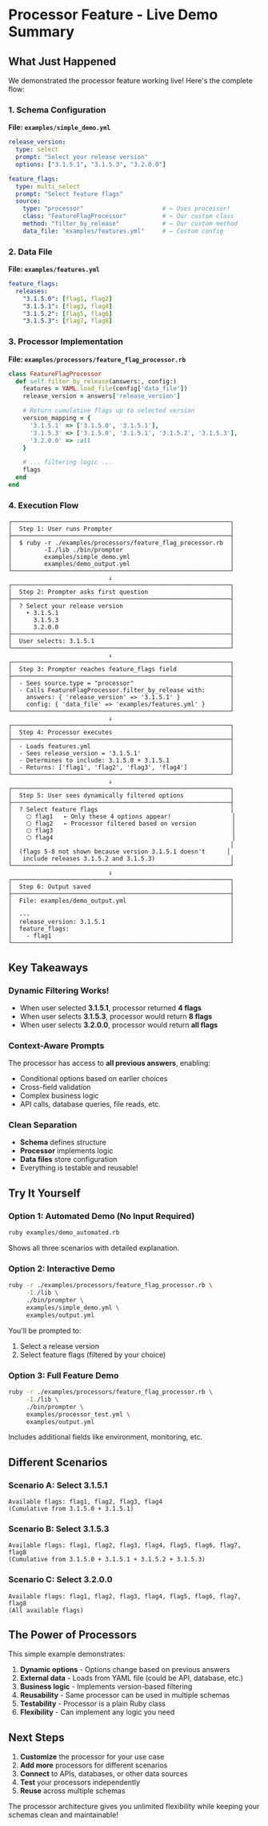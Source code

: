 # Processor Feature - Live Demo Summary

## What Just Happened

We demonstrated the processor feature working live! Here's the complete flow:

### 1. Schema Configuration

**File: `examples/simple_demo.yml`**

```yaml
release_version:
  type: select
  prompt: "Select your release version"
  options: ["3.1.5.1", "3.1.5.3", "3.2.0.0"]

feature_flags:
  type: multi_select
  prompt: "Select feature flags"
  source:
    type: "processor"                      # ← Uses processor!
    class: "FeatureFlagProcessor"          # ← Our custom class
    method: "filter_by_release"            # ← Our custom method
    data_file: "examples/features.yml"     # ← Custom config
```

### 2. Data File

**File: `examples/features.yml`**

```yaml
feature_flags:
  releases:
    "3.1.5.0": [flag1, flag2]
    "3.1.5.1": [flag3, flag4]
    "3.1.5.2": [flag5, flag6]
    "3.1.5.3": [flag7, flag8]
```

### 3. Processor Implementation

**File: `examples/processors/feature_flag_processor.rb`**

```ruby
class FeatureFlagProcessor
  def self.filter_by_release(answers:, config:)
    features = YAML.load_file(config['data_file'])
    release_version = answers['release_version']

    # Return cumulative flags up to selected version
    version_mapping = {
      '3.1.5.1' => ['3.1.5.0', '3.1.5.1'],
      '3.1.5.3' => ['3.1.5.0', '3.1.5.1', '3.1.5.2', '3.1.5.3'],
      '3.2.0.0' => :all
    }

    # ... filtering logic ...
    flags
  end
end
```

### 4. Execution Flow

```
┌─────────────────────────────────────────────────────────────┐
│  Step 1: User runs Prompter                                 │
├─────────────────────────────────────────────────────────────┤
│  $ ruby -r ./examples/processors/feature_flag_processor.rb  │
│         -I./lib ./bin/prompter                              │
│         examples/simple_demo.yml                            │
│         examples/demo_output.yml                            │
└─────────────────────────────────────────────────────────────┘
                            ↓
┌─────────────────────────────────────────────────────────────┐
│  Step 2: Prompter asks first question                       │
├─────────────────────────────────────────────────────────────┤
│  ? Select your release version                              │
│    ‣ 3.1.5.1                                                │
│      3.1.5.3                                                │
│      3.2.0.0                                                │
├─────────────────────────────────────────────────────────────┤
│  User selects: 3.1.5.1                                      │
└─────────────────────────────────────────────────────────────┘
                            ↓
┌─────────────────────────────────────────────────────────────┐
│  Step 3: Prompter reaches feature_flags field               │
├─────────────────────────────────────────────────────────────┤
│  - Sees source.type = "processor"                           │
│  - Calls FeatureFlagProcessor.filter_by_release with:       │
│    answers: { 'release_version' => '3.1.5.1' }              │
│    config: { 'data_file' => 'examples/features.yml' }       │
└─────────────────────────────────────────────────────────────┘
                            ↓
┌─────────────────────────────────────────────────────────────┐
│  Step 4: Processor executes                                 │
├─────────────────────────────────────────────────────────────┤
│  - Loads features.yml                                       │
│  - Sees release_version = '3.1.5.1'                         │
│  - Determines to include: 3.1.5.0 + 3.1.5.1                 │
│  - Returns: ['flag1', 'flag2', 'flag3', 'flag4']            │
└─────────────────────────────────────────────────────────────┘
                            ↓
┌─────────────────────────────────────────────────────────────┐
│  Step 5: User sees dynamically filtered options             │
├─────────────────────────────────────────────────────────────┤
│  ? Select feature flags                                     │
│    ⬡ flag1   ← Only these 4 options appear!                 │
│    ⬡ flag2   ← Processor filtered based on version          │
│    ⬡ flag3                                                  │
│    ⬡ flag4                                                  │
│                                                             │
│  (flags 5-8 not shown because version 3.1.5.1 doesn't      │
│   include releases 3.1.5.2 and 3.1.5.3)                     │
└─────────────────────────────────────────────────────────────┘
                            ↓
┌─────────────────────────────────────────────────────────────┐
│  Step 6: Output saved                                       │
├─────────────────────────────────────────────────────────────┤
│  File: examples/demo_output.yml                             │
│                                                             │
│  ---                                                        │
│  release_version: 3.1.5.1                                   │
│  feature_flags:                                             │
│    - flag1                                                  │
└─────────────────────────────────────────────────────────────┘
```

## Key Takeaways

### Dynamic Filtering Works!

- When user selected **3.1.5.1**, processor returned **4 flags**
- When user selects **3.1.5.3**, processor would return **8 flags**
- When user selects **3.2.0.0**, processor would return **all flags**

### Context-Aware Prompts

The processor has access to **all previous answers**, enabling:
- Conditional options based on earlier choices
- Cross-field validation
- Complex business logic
- API calls, database queries, file reads, etc.

### Clean Separation

- **Schema** defines structure
- **Processor** implements logic
- **Data files** store configuration
- Everything is testable and reusable!

## Try It Yourself

### Option 1: Automated Demo (No Input Required)

```bash
ruby examples/demo_automated.rb
```

Shows all three scenarios with detailed explanation.

### Option 2: Interactive Demo

```bash
ruby -r ./examples/processors/feature_flag_processor.rb \
     -I./lib \
     ./bin/prompter \
     examples/simple_demo.yml \
     examples/output.yml
```

You'll be prompted to:
1. Select a release version
2. Select feature flags (filtered by your choice)

### Option 3: Full Feature Demo

```bash
ruby -r ./examples/processors/feature_flag_processor.rb \
     -I./lib \
     ./bin/prompter \
     examples/processor_test.yml \
     examples/output.yml
```

Includes additional fields like environment, monitoring, etc.

## Different Scenarios

### Scenario A: Select 3.1.5.1
```
Available flags: flag1, flag2, flag3, flag4
(Cumulative from 3.1.5.0 + 3.1.5.1)
```

### Scenario B: Select 3.1.5.3
```
Available flags: flag1, flag2, flag3, flag4, flag5, flag6, flag7, flag8
(Cumulative from 3.1.5.0 + 3.1.5.1 + 3.1.5.2 + 3.1.5.3)
```

### Scenario C: Select 3.2.0.0
```
Available flags: flag1, flag2, flag3, flag4, flag5, flag6, flag7, flag8
(All available flags)
```

## The Power of Processors

This simple example demonstrates:

1. **Dynamic options** - Options change based on previous answers
2. **External data** - Loads from YAML file (could be API, database, etc.)
3. **Business logic** - Implements version-based filtering
4. **Reusability** - Same processor can be used in multiple schemas
5. **Testability** - Processor is a plain Ruby class
6. **Flexibility** - Can implement any logic you need

## Next Steps

1. **Customize** the processor for your use case
2. **Add more** processors for different scenarios
3. **Connect** to APIs, databases, or other data sources
4. **Test** your processors independently
5. **Reuse** across multiple schemas

The processor architecture gives you unlimited flexibility while keeping your schemas clean and maintainable!
